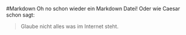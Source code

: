 #Markdown
Oh no schon wieder ein Markdown Datei!
Oder wie Caesar schon sagt:

> Glaube nicht alles was im Internet steht.
